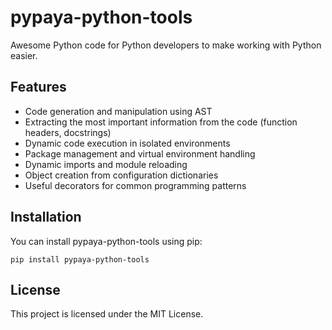 # pypaya-python-tools

Awesome Python code for Python developers to make working with Python easier.

## Features

- Code generation and manipulation using AST
- Extracting the most important information from the code (function headers, docstrings)
- Dynamic code execution in isolated environments
- Package management and virtual environment handling
- Dynamic imports and module reloading
- Object creation from configuration dictionaries
- Useful decorators for common programming patterns

## Installation

You can install pypaya-python-tools using pip:

```
pip install pypaya-python-tools
```

## License
This project is licensed under the MIT License.

